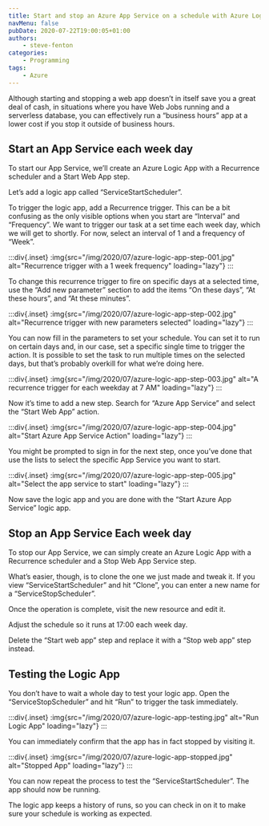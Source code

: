 ```yaml
---
title: Start and stop an Azure App Service on a schedule with Azure Logic Apps
navMenu: false
pubDate: 2020-07-22T19:00:05+01:00
authors:
    - steve-fenton
categories:
    - Programming
tags:
    - Azure
---
```


Although starting and stopping a web app doesn’t in itself save you a great deal of cash, in situations where you have Web Jobs running and a serverless database, you can effectively run a “business hours” app at a lower cost if you stop it outside of business hours.

## Start an App Service each week day

To start our App Service, we’ll create an Azure Logic App with a Recurrence scheduler and a Start Web App step.

Let’s add a logic app called “ServiceStartScheduler”.

To trigger the logic app, add a Recurrence trigger. This can be a bit confusing as the only visible options when you start are “Interval” and “Frequency”. We want to trigger our task at a set time each week day, which we will get to shortly. For now, select an interval of 1 and a frequency of “Week”.

:::div{.inset}
:img{src="/img/2020/07/azure-logic-app-step-001.jpg" alt="Recurrence trigger with a 1 week frequency" loading="lazy"}
:::

To change this recurrence trigger to fire on specific days at a selected time, use the “Add new parameter” section to add the items “On these days”, “At these hours”, and “At these minutes”.

:::div{.inset}
:img{src="/img/2020/07/azure-logic-app-step-002.jpg" alt="Recurrence trigger with new parameters selected" loading="lazy"}
:::

You can now fill in the parameters to set your schedule. You can set it to run on certain days and, in our case, set a specific single time to trigger the action. It is possible to set the task to run multiple times on the selected days, but that’s probably overkill for what we’re doing here.

:::div{.inset}
:img{src="/img/2020/07/azure-logic-app-step-003.jpg" alt="A recurrence trigger for each weekday at 7 AM" loading="lazy"}
:::

Now it’s time to add a new step. Search for “Azure App Service” and select the “Start Web App” action.

:::div{.inset}
:img{src="/img/2020/07/azure-logic-app-step-004.jpg" alt="Start Azure App Service Action" loading="lazy"}
:::

You might be prompted to sign in for the next step, once you’ve done that use the lists to select the specific App Service you want to start.

:::div{.inset}
:img{src="/img/2020/07/azure-logic-app-step-005.jpg" alt="Select the app service to start" loading="lazy"}
:::

Now save the logic app and you are done with the “Start Azure App Service” logic app.

## Stop an App Service Each week day

To stop our App Service, we can simply create an Azure Logic App with a Recurrence scheduler and a Stop Web App Service step.

What’s easier, though, is to clone the one we just made and tweak it. If you view “ServiceStartScheduler” and hit “Clone”, you can enter a new name for a “ServiceStopScheduler”.

Once the operation is complete, visit the new resource and edit it.

Adjust the schedule so it runs at 17:00 each week day.

Delete the “Start web app” step and replace it with a “Stop web app” step instead.

## Testing the Logic App

You don’t have to wait a whole day to test your logic app. Open the “ServiceStopScheduler” and hit “Run” to trigger the task immediately.

:::div{.inset}
:img{src="/img/2020/07/azure-logic-app-testing.jpg" alt="Run Logic App" loading="lazy"}
:::

You can immediately confirm that the app has in fact stopped by visiting it.

:::div{.inset}
:img{src="/img/2020/07/azure-logic-app-stopped.jpg" alt="Stopped App" loading="lazy"}
:::

You can now repeat the process to test the “ServiceStartScheduler”. The app should now be running.

The logic app keeps a history of runs, so you can check in on it to make sure your schedule is working as expected.